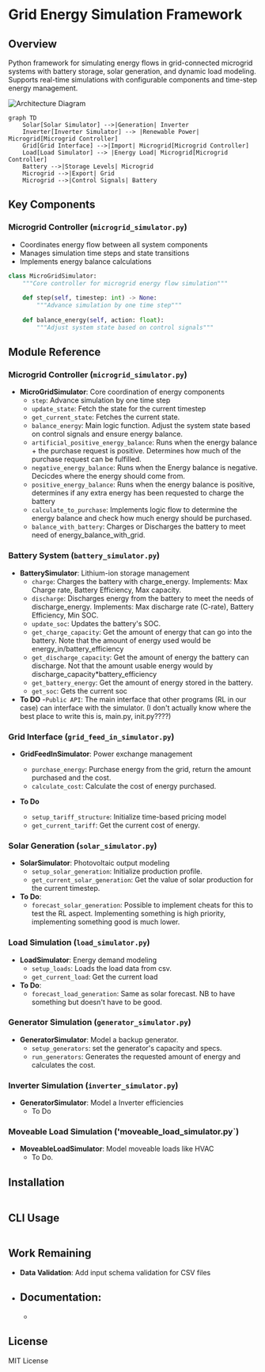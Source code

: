 # Grid Energy Simulation Framework

## Overview
Python framework for simulating energy flows in grid-connected microgrid systems with battery storage, solar generation, and dynamic load modeling. Supports real-time simulations with configurable components and time-step energy management.

![Architecture Diagram](diagram.png)
```mermaid
graph TD
    Solar[Solar Simulator] -->|Generation| Inverter
    Inverter[Inverter Simulator] --> |Renewable Power| Microgrid[Microgrid Controller]
    Grid[Grid Interface] -->|Import| Microgrid[Microgrid Controller]
    Load[Load Simulator] --> |Energy Load| Microgrid[Microgrid Controller]
    Battery -->|Storage Levels| Microgrid
    Microgrid -->|Export| Grid
    Microgrid -->|Control Signals| Battery
```

## Key Components

### Microgrid Controller (`microgrid_simulator.py`)
- Coordinates energy flow between all system components
- Manages simulation time steps and state transitions
- Implements energy balance calculations

```python
class MicroGridSimulator:
    """Core controller for microgrid energy flow simulation"""
    
    def step(self, timestep: int) -> None:
        """Advance simulation by one time step"""
        
    def balance_energy(self, action: float):
        """Adjust system state based on control signals"""

```


## Module Reference

### Microgrid Controller (`microgrid_simulator.py`)
- **MicroGridSimulator**: Core coordination of energy components
  - `step`: Advance simulation by one time step
  - `update_state`: Fetch the state for the current timestep
  - `get_current_state`: Fetches the current state. 
  - `balance_energy`: Main logic function. Adjust the system state based on control signals and ensure energy balance. 
  - `artificial_positive_energy_balance`: Runs when the energy balance + the purchase request is positive. Determines how much of the purchase request can be fulfilled.
  - `negative_energy_balance`: Runs when the Energy balance is negative. Decicdes where the energy should come from.
  - `positive_energy_balance`: Runs when the energy balance is positive, determines if any extra energy has been requested to charge the battery
  - `calculate_to_purchase`: Implements logic flow to determine the energy balance and check how much energy should be purchased.
  - `balance_with_battery`: Charges or Discharges the battery to meet need of energy_balance_with_grid.

### Battery System (`battery_simulator.py`)
- **BatterySimulator**: Lithium-ion storage management
  - `charge`: Charges the battery with charge_energy. Implements: Max Charge rate, Battery Efficiency, Max capacity. 
  - `discharge`: Discharges energy from the battery to meet the needs of discharge_energy. Implements: Max discharge rate (C-rate), Battery Efficiency, Min SOC.
  - `update_soc`: Updates the battery's SOC. 
  - `get_charge_capacity`: Get the amount of energy that can go into the battery. Note that the amount of energy used would be energy_in/battery_efficiency
  - `get_discharge_capacity`: Get the amount of energy the battery can discharge. Not that the amount usable energy would by discharge_capacity*battery_efficiency
  - `get_battery_energy`: Get the amount of energy stored in the battery.
  - `get_soc`: Gets the current soc
- **To DO** 
  -`Public API`: The main interface that other programs (RL in our case) can interface with the simulator. (I don't actually know where the best place to write this is, main.py, init.py????)

### Grid Interface (`grid_feed_in_simulator.py`)
- **GridFeedInSimulator**: Power exchange management
  - `purchase_energy`:  Purchase energy from the grid, return the amount purchased and the cost.
  - `calculate_cost`: Calculate the cost of energy purchased. 

- **To Do**
  - `setup_tariff_structure`: Initialize time-based pricing model
  - `get_current_tariff`: Get the current cost of energy.

### Solar Generation (`solar_simulator.py`)
- **SolarSimulator**: Photovoltaic output modeling
  - `setup_solar_generation`: Initialize production profile.
  - `get_current_solar_generation`: Get the value of solar production for the current timestep.
- **To Do**:
  - `forecast_solar_generation`: Possible to implement cheats for this to test the RL aspect. Implementing something is high priority, implementing something good is much lower. 

### Load Simulation (`load_simulator.py`)
- **LoadSimulator**: Energy demand modeling
  - `setup_loads`: Loads the load data from csv. 
  - `get_current_load`: Get the current load
- **To Do**:
  - `forecast_load_generation`: Same as solar forecast. NB to have something but doesn't have to be good. 

### Generator Simulation (`generator_simulator.py`)
- **GeneratorSimulator**: Model a backup generator.
  - `setup_generators`: set the generator's capacity and specs.
  - `run_generators`: Generates the requested amount of energy and calculates the cost.

### Inverter Simulation (`inverter_simulator.py`)
- **GeneratorSimulator**: Model a Inverter efficiencies 
  - To Do

### Moveable Load Simulation ('moveable_load_simulator.py`)
- **MoveableLoadSimulator**: Model moveable loads like HVAC
  - To Do. 

## Installation
```bash
```

## CLI Usage
```bash
```

## Work Remaining

- **Data Validation**: Add input schema validation for CSV files

- **Documentation**: 
  - 
  -

## License
MIT License
